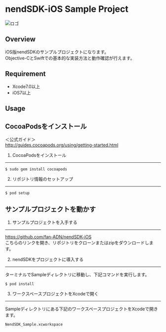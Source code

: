 # nendSDK-iOS Sample Project

![ロゴ](https://github.com/fan-ADN/nendSDK-iOS/blob/master/Sample/NendSDK_Sample/Images.xcassets/AppIcon.appiconset/icon-60%403x.png)

## Overview
iOS版nendSDKのサンプルプロジェクトになります。  
Objective-CとSwiftでの基本的な実装方法と動作確認が行えます。

## Requirement
* Xcode7.0以上
* iOS7以上

## Usage
## CocoaPodsをインストール

＜公式ガイド＞  
http://guides.cocoapods.org/using/getting-started.html

1. CocoaPodsをインストール
-----
```
$ sudo gem install cocoapods
```

2. リポジトリ情報のセットアップ
-----
```
$ pod setup
```

## サンプルプロジェクトを動かす

1. サンプルプロジェクトを入手する
-----
https://github.com/fan-ADN/nendSDK-iOS   
こちらのリンクを開き、リポジトリをクローンまたはzipをダウンロードします。

2. nendSDKをプロジェクトに導入する
-----
ターミナルでSampleディレクトリに移動し、下記コマンドを実行します。
```
$ pod install
```

3. ワークスペースプロジェクトをXcodeで開く
-----
Sampleディレクトリにある下記のワークスペースプロジェクトをXcodeで開きます。
```
NendSDK_Sample.xcworkspace
```
